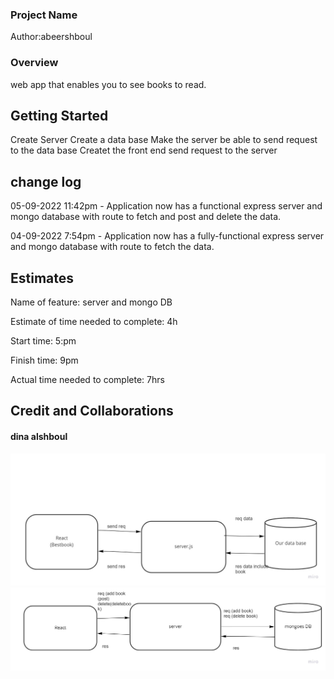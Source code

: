 ### Project Name

Author:abeershboul
### Overview

 web app that enables you to see  books to read.

## Getting Started
Create Server
Create a data base
Make the server be able to send request to the data base
Createt the front end
send request to the server
## change log
05-09-2022 11:42pm - Application now has a functional express server and mongo database with route to fetch and post and delete the data.

04-09-2022 7:54pm - Application now has a fully-functional express server and mongo database with route to fetch the data.



## Estimates
Name of feature: server and mongo DB

Estimate of time needed to complete: 4h

Start time: 5:pm

Finish time: 9pm

Actual time needed to complete: 7hrs
## Credit and Collaborations
#### dina alshboul


![digram](Untitled%20(2).jpg)
![digram2](./Untitled%20(3).jpg)
